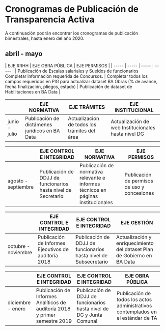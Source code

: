 # Cronogramas de Publicación de Transparencia Activa

A continuación podrán encontrar los cronogramas de publicación bimestrales, hasta enero del año 2020.

## abril - mayo

| EJE RRHH | EJE OBRA PÚBLICA | EJE PERMISOS |
| -----	| -----	| -----	| ----- |
| Publicación de Escalas salariales y Sueldos de funcionarios Completar información requerida de Concursos. | Completar todos los campos requeridos en PIG para actualizar dataset BA Obras (% de avance, fecha finalización, pliegos, estado) | Publicación de dataset de Habilitaciones en BA Data |

| | EJE NORMATIVA | EJE TRÁMITES | EJE INSTITUCIONAL |
| ----- | -----	| -----	| -----	|
| junio - julio	| Publicación de dictámenes jurídicos en BA Data | Actualización de todos los trámites del área	| Actualización de web Institucionales hasta nivel DG |
								
| | EJE CONTROL E INTEGRIDAD | EJE NORMATIVA | EJE PERMISOS |
| -----	| -----	| -----	| -----	|
| agosto - septiembre | Publicación de DDJJ de funcionarios hasta nivel de Secretario | Publicación de normativa relevante e informes técnicos en páginas institucionales | Publicación de permisos de uso y concesiones |
								
| | EJE CONTROL E INTEGRIDAD | EJE CONTROL E INTEGRIDAD	| EJE GESTIÓN |
| ----- | ----- | ----- | ----- |
| octubre - noviembre | Publicación de Informes Ejecutivos de auditoría 2018 | Publicación de DDJJ de funcionarios hasta nivel de Subsecretario	| Actualización y enriquecimiento del dataset Plan de Gobierno en BA Data |

| | EJE CONTROL E INTEGRIDAD | EJE CONTROL E INTEGRIDAD | EJE OBRA PÚBLICA |
| -----	| -----	| -----	| -----	|
| diciembre - enero| Publicación de Informes Analíticos de auditoría 2018 y primer semestre 2019 | Publicación de DDJJ de funcionarios hasta nivel de DG y Junta Comunal | Publicación de todos los actos administrativos contemplados en el estándar de TA |
